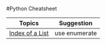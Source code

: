 #Python Cheatsheet

Topics| Suggestion |
---| --- 
[Index of a List](https://github.com/ziyenl/python/blob/master/script/enumerate.py)| use enumerate |
